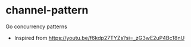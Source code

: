 # channel-pattern

Go concurrency patterns
- Inspired from https://youtu.be/f6kdp27TYZs?si=_zG3wE2uP4Bc18nU
  

